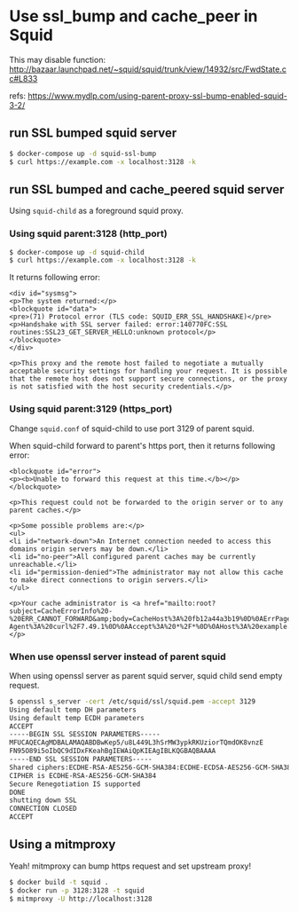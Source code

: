 # Use ssl_bump and cache_peer in Squid

This may disable function: http://bazaar.launchpad.net/~squid/squid/trunk/view/14932/src/FwdState.cc#L833

refs: https://www.mydlp.com/using-parent-proxy-ssl-bump-enabled-squid-3-2/

## run SSL bumped squid server

```bash
$ docker-compose up -d squid-ssl-bump
$ curl https://example.com -x localhost:3128 -k
```

## run SSL bumped and cache_peered squid server

Using `squid-child` as a foreground squid proxy.

### Using squid parent:3128 (http_port)

```bash
$ docker-compose up -d squid-child
$ curl https://example.com -x localhost:3128 -k
```

It returns following error:

```
<div id="sysmsg">
<p>The system returned:</p>
<blockquote id="data">
<pre>(71) Protocol error (TLS code: SQUID_ERR_SSL_HANDSHAKE)</pre>
<p>Handshake with SSL server failed: error:140770FC:SSL routines:SSL23_GET_SERVER_HELLO:unknown protocol</p>
</blockquote>
</div>

<p>This proxy and the remote host failed to negotiate a mutually acceptable security settings for handling your request. It is possible that the remote host does not support secure connections, or the proxy is not satisfied with the host security credentials.</p>
```

### Using squid parent:3129 (https_port)

Change `squid.conf` of squid-child to use port 3129 of parent squid.

When squid-child forward to parent's https port, then it returns following error:

```
<blockquote id="error">
<p><b>Unable to forward this request at this time.</b></p>
</blockquote>

<p>This request could not be forwarded to the origin server or to any parent caches.</p>

<p>Some possible problems are:</p>
<ul>
<li id="network-down">An Internet connection needed to access this domains origin servers may be down.</li>
<li id="no-peer">All configured parent caches may be currently unreachable.</li>
<li id="permission-denied">The administrator may not allow this cache to make direct connections to origin servers.</li>
</ul>

<p>Your cache administrator is <a href="mailto:root?subject=CacheErrorInfo%20-%20ERR_CANNOT_FORWARD&amp;body=CacheHost%3A%20fb12a44a3b19%0D%0AErrPage%3A%20ERR_CANNOT_FORWARD%0D%0AErr%3A%20%5Bnone%5D%0D%0ATimeStamp%3A%20Thu,%2020%20Oct%202016%2009%3A35%3A54%20GMT%0D%0A%0D%0AClientIP%3A%20172.18.0.1%0D%0AServerIP%3A%20squid%0D%0A%0D%0AHTTP%20Request%3A%0D%0AGET%20%2Faates%20HTTP%2F1.1%0AUser-Agent%3A%20curl%2F7.49.1%0D%0AAccept%3A%20*%2F*%0D%0AHost%3A%20example.com%0D%0A%0D%0A%0D%0A">root</a>.</p>
```

### When use openssl server instead of parent squid

When using openssl server as parent squid server, squid child send empty request.

```bash
$ openssl s_server -cert /etc/squid/ssl/squid.pem -accept 3129
Using default temp DH parameters
Using default temp ECDH parameters
ACCEPT
-----BEGIN SSL SESSION PARAMETERS-----
MFUCAQECAgMDBALAMAQABDBwKep5/u8L449L3hSrMW3ypkRKUziorTQmdOK8vnzE
FN95O89i5oIbQC9dIDxFKeahBgIEWAiQpKIEAgIBLKQGBAQBAAAA
-----END SSL SESSION PARAMETERS-----
Shared ciphers:ECDHE-RSA-AES256-GCM-SHA384:ECDHE-ECDSA-AES256-GCM-SHA384:ECDHE-RSA-AES256-SHA384:ECDHE-ECDSA-AES256-SHA384:ECDHE-RSA-AES256-SHA:ECDHE-ECDSA-AES256-SHA:DHE-DSS-AES256-GCM-SHA384:DHE-RSA-AES256-GCM-SHA384:DHE-RSA-AES256-SHA256:DHE-DSS-AES256-SHA256:DHE-RSA-AES256-SHA:DHE-DSS-AES256-SHA:DHE-RSA-CAMELLIA256-SHA:DHE-DSS-CAMELLIA256-SHA:ECDH-RSA-AES256-GCM-SHA384:ECDH-ECDSA-AES256-GCM-SHA384:ECDH-RSA-AES256-SHA384:ECDH-ECDSA-AES256-SHA384:ECDH-RSA-AES256-SHA:ECDH-ECDSA-AES256-SHA:AES256-GCM-SHA384:AES256-SHA256:AES256-SHA:CAMELLIA256-SHA:ECDHE-RSA-AES128-GCM-SHA256:ECDHE-ECDSA-AES128-GCM-SHA256:ECDHE-RSA-AES128-SHA256:ECDHE-ECDSA-AES128-SHA256:ECDHE-RSA-AES128-SHA:ECDHE-ECDSA-AES128-SHA:DHE-DSS-AES128-GCM-SHA256:DHE-RSA-AES128-GCM-SHA256:DHE-RSA-AES128-SHA256:DHE-DSS-AES128-SHA256:DHE-RSA-AES128-SHA:DHE-DSS-AES128-SHA:DHE-RSA-SEED-SHA:DHE-DSS-SEED-SHA:DHE-RSA-CAMELLIA128-SHA:DHE-DSS-CAMELLIA128-SHA:ECDH-RSA-AES128-GCM-SHA256:ECDH-ECDSA-AES128-GCM-SHA256:ECDH-RSA-AES128-SHA256:ECDH-ECDSA-AES128-SHA256:ECDH-RSA-AES128-SHA:ECDH-ECDSA-AES128-SHA:AES128-GCM-SHA256:AES128-SHA256:AES128-SHA:SEED-SHA:CAMELLIA128-SHA:ECDHE-RSA-DES-CBC3-SHA:ECDHE-ECDSA-DES-CBC3-SHA:EDH-RSA-DES-CBC3-SHA:EDH-DSS-DES-CBC3-SHA:ECDH-RSA-DES-CBC3-SHA:ECDH-ECDSA-DES-CBC3-SHA:DES-CBC3-SHA:IDEA-CBC-SHA:ECDHE-RSA-RC4-SHA:ECDHE-ECDSA-RC4-SHA:ECDH-RSA-RC4-SHA:ECDH-ECDSA-RC4-SHA:RC4-SHA:RC4-MD5
CIPHER is ECDHE-RSA-AES256-GCM-SHA384
Secure Renegotiation IS supported
DONE
shutting down SSL
CONNECTION CLOSED
ACCEPT
```

## Using a mitmproxy

Yeah!
mitmproxy can bump https request and set upstream proxy!

```bash
$ docker build -t squid .
$ docker run -p 3128:3128 -t squid
$ mitmproxy -U http://localhost:3128
```
